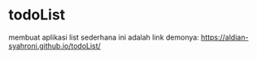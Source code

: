 # todoList
membuat aplikasi list sederhana
ini adalah link demonya:
https://aldian-syahroni.github.io/todoList/
